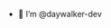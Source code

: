 - 👋 I’m @daywalker-dev

<!---
daywalker-dev/daywalker-dev is a ✨ special ✨ repository because its `README.md` (this file) appears on your GitHub profile.
You can click the Preview link to take a look at your changes.
--->
